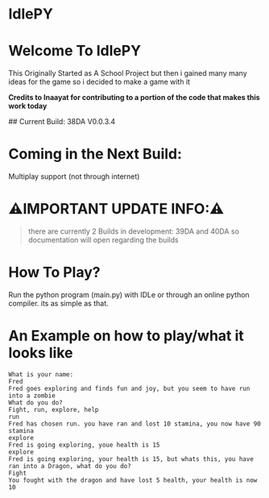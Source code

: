# IdlePY
<h1> Welcome To IdlePY</h1>
<p>This Originally Started as A School Project but then i gained many many ideas for the game so i decided to make a game with it</p>
<p><b> Credits to Inaayat for contributing to a portion of the code that  makes this work today</b></p>
## Current Build: 38DA V0.0.3.4

# Coming in the Next Build:
Multiplay support (not through internet)

# ⚠️IMPORTANT UPDATE INFO:⚠️
 > there are currently 2 Builds in development: 39DA and 40DA so documentation will open regarding the builds

# How To Play?
Run the python program (main.py) with IDLe or through an online python compiler. its as simple as that.

# An Example on how to play/what it looks like
```
What is your name:
Fred
Fred goes exploring and finds fun and joy, but you seem to have run into a zombie
What do you do?
Fight, run, explore, help
run
Fred has chosen run. you have ran and lost 10 stamina, you now have 90 stamina
explore
Fred is going exploring, youe health is 15
explore
Fred is going exploring, your health is 15, but whats this, you have ran into a Dragon, what do you do?
Fight
You fought with the dragon and have lost 5 health, your health is now 10
```
